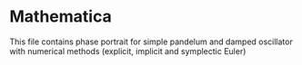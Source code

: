 # Mathematica
This file contains phase portrait for simple pandelum and damped oscillator with numerical methods (explicit, implicit and symplectic Euler)
